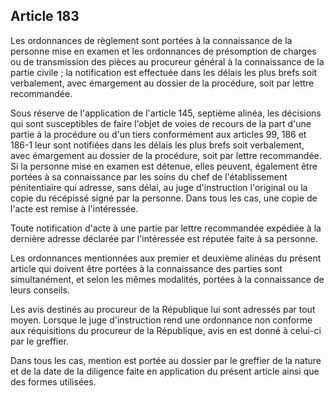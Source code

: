 Article 183
----
Les ordonnances de règlement sont portées à la connaissance de la personne mise
en examen et les ordonnances de présomption de charges ou de transmission des
pièces au procureur général à la connaissance de la partie civile ; la
notification est effectuée dans les délais les plus brefs soit verbalement, avec
émargement au dossier de la procédure, soit par lettre recommandée.

Sous réserve de l'application de l'article 145, septième alinéa, les décisions
qui sont susceptibles de faire l'objet de voies de recours de la part d'une
partie à la procédure ou d'un tiers conformément aux articles 99, 186 et 186-1
leur sont notifiées dans les délais les plus brefs soit verbalement, avec
émargement au dossier de la procédure, soit par lettre recommandée. Si la
personne mise en examen est détenue, elles peuvent, également être portées à sa
connaissance par les soins du chef de l'établissement pénitentiaire qui adresse,
sans délai, au juge d'instruction l'original ou la copie du récépissé signé par
la personne. Dans tous les cas, une copie de l'acte est remise à l'intéressée.

Toute notification d'acte à une partie par lettre recommandée expédiée à la
dernière adresse déclarée par l'intéressée est réputée faite à sa personne.

Les ordonnances mentionnées aux premier et deuxième alinéas du présent article
qui doivent être portées à la connaissance des parties sont simultanément, et
selon les mêmes modalités, portées à la connaissance de leurs conseils.

Les avis destinés au procureur de la République lui sont adressés par tout
moyen. Lorsque le juge d'instruction rend une ordonnance non conforme aux
réquisitions du procureur de la République, avis en est donné à celui-ci par le
greffier.

Dans tous les cas, mention est portée au dossier par le greffier de la nature et
de la date de la diligence faite en application du présent article ainsi que des
formes utilisées.
